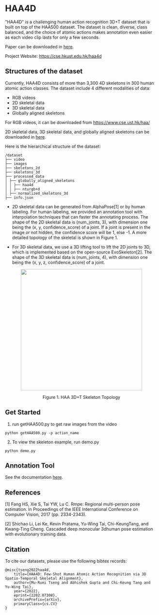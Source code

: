 # HAA4D

"HAA4D" is a challenging human action recognition 3D+T dataset that is built on top of the HAA500 dataset. The dataset is clean, diverse, class balanced, and the choice of atomic actions makes annotation even easier as each video clip lasts for only a few seconds. 

Paper can be downloaded in [here](https://cse.hkust.edu.hk/haa4d/images/paper.pdf).

Project Website: https://cse.hkust.edu.hk/haa4d

## Structures of the dataset
Currently, HAA4D consists of more than 3,300 4D skeletons in 300 human atomic action classes. The dataset include 4 different modalities of data:

* RGB videos
* 2D skeletal data
* 3D skeletal data
* Globally aligned skeletons

For RGB videos, it can be downloaded from https://www.cse.ust.hk/haa/

2D skeletal data, 3D skeletal data, and globally aligned skeletons can be downloaded in [here](https://cse.hkust.edu.hk/haa4d/download.html).

Here is the hierarchical structure of the dataset:

```
/dataset 
├── video
├── images 
├── skeletons_2d 
├── skeletons_3d 
├── processed_data
│ ├── globally_aligned_skeletons
│ │ ├── haa4d
│ │ ├── nturgb+d 
│ ├── normalized_skeletons_3d 
├── info.json
```


* 2D skeletal data can be generated from AlphaPose[1] or by human labeling. For human labeling, we provided an annotation tool with interpolation techniques that can faster the annotating process. The shape of the 2D skeletal data is (num_joints, 3), with dimension one being the (x, y, confidence_score) of a joint. If a joint is present in the image or not hidden, the confidence score will be 1, else -1. A more detailed topology of the skeletal is shown in Figure 1. 

* For 3D skeletal data, we use a 3D lifting tool to lift the 2D joints to 3D, which is implemented based on the open-source EvoSkeleton[2]. The shape of the 3D skeletal data is (num_joints, 4), with dimension one being the (x, y, z, confidence_score) of a joint.

<p align="center">
  <img width="400"  src="https://user-images.githubusercontent.com/32810188/122911842-4d413a00-d38a-11eb-8af6-b167504927a1.png" />
</p>
 <p align="center"> Figure 1. HAA 3D+T Skeleton Topology</p>    
 
## Get Started
1. run getHAA500.py to get raw images from the video
```
python getHAA500.py -p action_name
```

2. To view the skeleton example, run demo.py
```
python demo.py
```
## Annotation Tool
See the documentation [here](HAA4D/annotation_tool/labelling_ui/READMD.md).


## References
[1] Fang HS, Xie S, Tai YW, Lu C. Rmpe: Regional multi-person pose estimation. In Proceedings of the IEEE International Conference on Computer Vision, 2017 (pp. 2334-2343).

[2] Shichao Li, Lei Ke, Kevin Pratama, Yu-Wing Tai, Chi-KeungTang, and Kwang-Ting Cheng. Cascaded deep monocular 3dhuman pose estimation with evolutionary training data.

## Citation
To cite our datasets, please use the following bibtex records:
```
@misc{tseng2022haa4d,
	title={HAA4D: Few-Shot Human Atomic Action Recognition via 3D Spatio-Temporal Skeletal Alignment}, 
	author={Mu-Ruei Tseng and Abhishek Gupta and Chi-Keung Tang and Yu-Wing Tai},
	year={2022},
	eprint={2202.07308},
	archivePrefix={arXiv},
	primaryClass={cs.CV}
}
```
